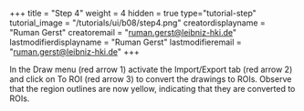 +++
title = "Step 4"
weight = 4
hidden = true
type="tutorial-step"
tutorial_image = "/tutorials/ui/b08/step4.png"
creatordisplayname = "Ruman Gerst"
creatoremail = "ruman.gerst@leibniz-hki.de"
lastmodifierdisplayname = "Ruman Gerst"
lastmodifieremail = "ruman.gerst@leibniz-hki.de"
+++

In the Draw menu (red arrow 1) activate the Import/Export tab (red arrow 2) and click on To ROI (red arrow 3) to convert the drawings to ROIs. Observe that the region outlines are now yellow, indicating that they are converted to ROIs.